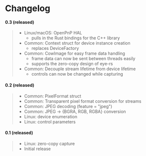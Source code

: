 # Changelog

#### 0.3 (released)
> * Linux/macOS: OpenPnP HAL
>   - pulls in the Rust bindings for the C++ library
> * Common: Context struct for device instance creation
>   - replaces DeviceFactory
> * Common: CowImage for easy frame data handling
>   - frame data can now be sent between threads easily
>   - supports the zero-copy design of eye-rs
> * Common: Decouple stream lifetime from device lifetime
>   - controls can now be changed while capturing

#### 0.2 (released)
> * Common: PixelFormat struct
> * Common: Transparent pixel format conversion for streams
> * Common: JPEG decoding (feature = "jpeg")
> * Common: JPEG -> {BGRA, RGB, RGBA} conversion
> * Linux: device enumeration
> * Linux: control parameters

#### 0.1 (released)
> * Linux: zero-copy capture
> * Initial release
